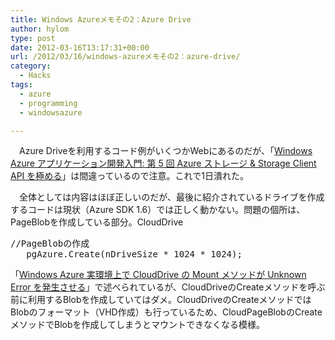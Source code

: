 ```yaml
---
title: Windows Azureメモその2：Azure Drive
author: hylom
type: post
date: 2012-03-16T13:17:31+00:00
url: /2012/03/16/windows-azureメモその2：azure-drive/
category:
  - Hacks
tags:
  - azure
  - programming
  - windowsazure

---
```

　Azure Driveを利用するコード例がいくつかWebにあるのだが、「[Windows Azure アプリケーション開発入門: 第 5 回 Azure ストレージ &#038; Storage Client API を極める][1]」は間違っているので注意。これで1日潰れた。

　全体としては内容はほぼ正しいのだが、最後に紹介されているドライブを作成するコードは現状（Azure SDK 1.6）では正しく動かない。問題の個所は、PageBlobを作成している部分。CloudDrive

<pre>//PageBlobの作成
   pgAzure.Create(nDriveSize * 1024 * 1024);
</pre>

「[Windows Azure 実環境上で CloudDrive の Mount メソッドが Unknown Error を発生させる][2]」で述べられているが、CloudDriveのCreateメソッドを呼ぶ前に利用するBlobを作成していてはダメ。CloudDriveのCreateメソッドではBlobのフォーマット（VHD作成）も行っているため、CloudPageBlobのCreateメソッドでBlobを作成してしまうとマウントできなくなる模様。

 [1]: http://code.msdn.microsoft.com/windowsazure/5-Azure-Storage-Client-API-5710f880
 [2]: http://social.msdn.microsoft.com/Forums/ja-JP/windowsazureja/thread/050a9876-00b2-4df1-9027-3fa56ebfcdb5/

